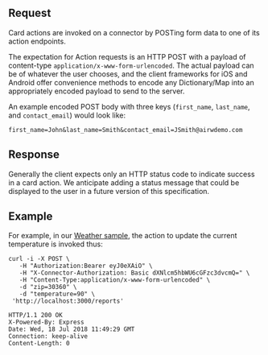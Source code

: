 ## Request
Card actions are invoked on a connector by POSTing form data to one of its action endpoints.

The expectation for Action requests is an HTTP POST with a payload of content-type `application/x-www-form-urlencoded`. The actual payload can be of whatever the user chooses, and the client frameworks for iOS and Android offer convenience methods to encode any Dictionary/Map into an appropriately encoded payload to send to the server.

An example encoded POST body with three keys (`first_name`, `last_name`, and `contact_email`) would look like:

```
first_name=John&last_name=Smith&contact_email=JSmith@airwdemo.com
```

## Response
Generally the client expects only an HTTP status code to indicate success in a card action. We anticipate adding a status message that could be displayed to the user in a future version of this specification.

## Example
For example, in our [Weather sample](https://github.com/vmware-samples/card-connectors-guide/tree/master/samples/node), the action to update the current temperature is invoked thus:

```
curl -i -X POST \
   -H "Authorization:Bearer eyJ0eXAiO" \
   -H "X-Connector-Authorization: Basic dXNlcm5hbWU6cGFzc3dvcmQ=" \
   -H "Content-Type:application/x-www-form-urlencoded" \
   -d "zip=30360" \
   -d "temperature=90" \
 'http://localhost:3000/reports'
```

```
HTTP/1.1 200 OK
X-Powered-By: Express
Date: Wed, 18 Jul 2018 11:49:29 GMT
Connection: keep-alive
Content-Length: 0
```